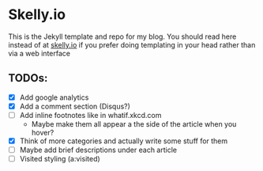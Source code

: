 # Skelly.io

This is the Jekyll template and repo for my blog. You should read here instead of at [skelly.io](http://skelly.io) if you prefer doing templating in your head rather than via a web interface


## TODOs:

- [x] Add google analytics
- [x] Add a comment section (Disqus?)
- [ ] Add inline footnotes like in whatif.xkcd.com
  - Maybe make them all appear a the side of the article when you hover?
- [x] Think of more categories and actually write some stuff for them
- [ ] Maybe add brief descriptions under each article
- [ ] Visited styling (a:visited)
